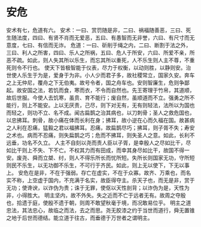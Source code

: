 # 安危
安术有七，危道有六。
安术：一曰、赏罚随是非，二曰、祸福随善恶，三曰、死生随法度，四曰、有贤不肖而无爱恶，五曰、有愚智而无非誉，六曰、有尺寸而无意度，七曰、有信而无诈。
危道：一曰、斫削于绳之内，二曰、断割于法之外，三曰、利人之所害，四曰、乐人之所祸，五曰、危人于所安，六曰、所爱不亲，所恶不疏。如此，则人失其所以乐生，而忘其所以重死，人不乐生则人主不尊，不重死则令不行也。
使天下皆极智能于仪表，尽力于权衡，以动则胜，以静则安。治世使人乐生于为是，爱身于为非。小人少而君子多，故社稷常立，国家久安。奔车之上无仲尼，覆舟之下无伯夷。故号令者，国之舟车也。安则智廉生，危则争鄙起。故安国之法，若饥而食，寒而衣，不令而自然也。先王寄理于竹帛，其道顺，故后世服。今使人去饥寒，虽贲、育不能行；废自然，虽顺道而不立。强勇之所不能行，则上不能安。上以无厌责，己尽，则下对无有，无有则轻法，法所以为国也而轻之，则功不立、名不成。闻古扁鹊之治其病也，以刀刺骨；圣人之救危国也，以忠拂耳。刺骨，故小痛在体而长利在身；拂耳，故小逆在心而久福在国。故甚病之人利在忍痛，猛毅之君以福拂耳。忍痛，故扁鹊尽巧；拂耳，则子胥不失；寿安之术也。病而不忍痛，则失扁鹊之巧；危而不拂耳，则失圣人之意。如此，长利不远垂，功名不久立。
人主不自刻以尧而责人臣以子胥，是幸殷人之尽如比干，尽如比干则上不失、下不亡。不权其力而有田成，而幸其身尽如比干，故国不得一安。废尧、舜而立桀、纣，则人不得乐所长而忧所短。失所长则国家无功，守所短则民不乐生，以无功御不乐生，不可行于齐民。如此，则上无以使下，下无以事上。
安危在是非，不在于强弱。存亡在虚实，不在于众寡。故齐、万乘也，而名实不称，上空虚于国内，不充满于名实，故臣得夺主。杀天子也，而无是非，赏于无功；使谗谀，以诈伪为贵；诛于无罪，使伛以天性剖背；以诈伪为是，天性为非，小得胜大。
明主坚内，故不外失。失之近而不亡于远者无有。故周之夺殷也，拾遗于庭，使殷不遗于朝，则周不敢望秋毫于境，而况敢易位乎。
明主之道忠法，其法忠心，故临之而法，去之而思。尧无胶漆之约于当世而道行，舜无置锥之地于后世而德结。能立道于往古，而垂德于万世者之谓明主。
